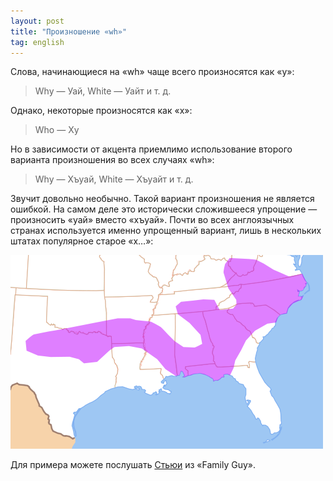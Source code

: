 ```yaml
---
layout: post
title: "Произношение «wh»"
tag: english
---
```

Слова, начинающиеся на «wh» чаще всего произносятся как «у»:

> Why — Уай, White — Уайт и т. д.

Однако, некоторые произносятся как «х»:

> Who — Ху

Но в зависимости от акцента приемлимо использование второго варианта произношения во всех случаях «wh»:

> Why — Хъуай, White — Хъуайт и т. д.

Звучит довольно необычно. Такой вариант произношения не является ошибкой. На самом деле это исторически сложившееся упрощение — произносить «уай» вместо «хъуай». Почти во всех англоязычных странах используется именно упрощенный вариант, лишь в нескольких штатах популярное старое «х…»:

![Hw w merger](/images/posts/Hw-w_merger.png)

Для примера можете послушать [Стьюи](http://www.youtube.com/watch?v=lich59xsjik) из «Family Guy».
